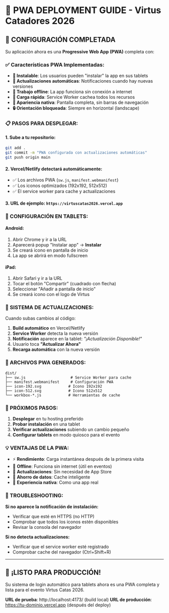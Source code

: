 # 📱 PWA DEPLOYMENT GUIDE - Virtus Catadores 2026

## 🎉 CONFIGURACIÓN COMPLETADA

Su aplicación ahora es una **Progressive Web App (PWA)** completa con:

### ✅ Características PWA Implementadas:
- **📱 Instalable**: Los usuarios pueden "instalar" la app en sus tablets
- **🔄 Actualizaciones automáticas**: Notificaciones cuando hay nuevas versiones
- **📡 Trabajo offline**: La app funciona sin conexión a internet
- **🚀 Carga rápida**: Service Worker cachea todos los recursos
- **🎨 Apariencia nativa**: Pantalla completa, sin barras de navegación
- **🔒 Orientación bloqueada**: Siempre en horizontal (landscape)

### 📋 PASOS PARA DESPLEGAR:

#### 1. **Sube a tu repositorio:**
```bash
git add .
git commit -m "PWA configurada con actualizaciones automáticas"
git push origin main
```

#### 2. **Vercel/Netlify detectará automáticamente:**
- ✅ Los archivos PWA (`sw.js`, `manifest.webmanifest`)
- ✅ Los iconos optimizados (192x192, 512x512)
- ✅ El service worker para cache y actualizaciones

#### 3. **URL de ejemplo:** `https://virtuscatas2026.vercel.app`

### 📱 CONFIGURACIÓN EN TABLETS:

#### **Android:**
1. Abrir Chrome y ir a la URL
2. Aparecerá popup "Instalar app" → **Instalar**
3. Se creará icono en pantalla de inicio
4. La app se abrirá en modo fullscreen

#### **iPad:**
1. Abrir Safari y ir a la URL  
2. Tocar el botón "Compartir" (cuadrado con flecha)
3. Seleccionar "Añadir a pantalla de inicio"
4. Se creará icono con el logo de Virtus

### 🔄 SISTEMA DE ACTUALIZACIONES:

Cuando subas cambios al código:

1. **Build automático** en Vercel/Netlify
2. **Service Worker** detecta la nueva versión
3. **Notificación** aparece en la tablet: *"¡Actualización Disponible!"*
4. Usuario toca **"Actualizar Ahora"**
5. **Recarga automática** con la nueva versión

### 🎯 ARCHIVOS PWA GENERADOS:

```
dist/
├── sw.js                    # Service Worker para cache
├── manifest.webmanifest     # Configuración PWA
├── icon-192.svg            # Icono 192x192
├── icon-512.svg            # Icono 512x512
└── workbox-*.js            # Herramientas de cache
```

### 🚀 PRÓXIMOS PASOS:

1. **Desplegar** en tu hosting preferido
2. **Probar instalación** en una tablet
3. **Verificar actualizaciones** subiendo un cambio pequeño
4. **Configurar tablets** en modo quiosco para el evento

### 💡 VENTAJAS DE LA PWA:

- ⚡ **Rendimiento**: Carga instantánea después de la primera visita
- 📶 **Offline**: Funciona sin internet (útil en eventos)
- 🔄 **Actualizaciones**: Sin necesidad de App Store
- 💾 **Ahorro de datos**: Cache inteligente
- 🎨 **Experiencia nativa**: Como una app real

### 🔧 TROUBLESHOOTING:

**Si no aparece la notificación de instalación:**
- Verificar que esté en HTTPS (no HTTP)
- Comprobar que todos los iconos estén disponibles
- Revisar la consola del navegador

**Si no detecta actualizaciones:**
- Verificar que el service worker esté registrado
- Comprobar cache del navegador (Ctrl+Shift+R)

---

## 🎉 ¡LISTO PARA PRODUCCIÓN!

Su sistema de login automático para tablets ahora es una PWA completa y lista para el evento Virtus Catas 2026.

**URL de prueba**: http://localhost:4173/ (build local)
**URL de producción**: https://tu-dominio.vercel.app (después del deploy)
